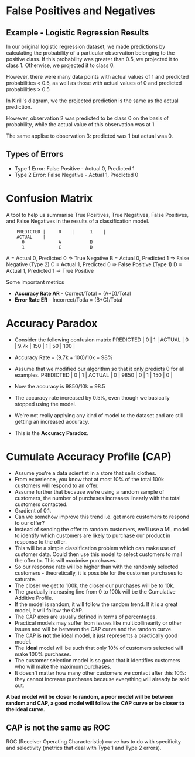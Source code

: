 # False Positives and Negatives

## Example - Logistic Regression Results
In our original logistic regression dataset, we made predictions by calculating the probability of a particular observation belonging to the positive class. If this probability was greater than 0.5, we projected it to class 1. Otherwise, we projected it to class 0.

However, there were many data points with actual values of 1 and predicted probabilities < 0.5, as well as those with actual values of 0 and predicted probabilities > 0.5 

In Kirill's diagram, we the projected prediction is the same as the actual prediction. 

However, observation 2 was predicted to be class 0 on the basis of probability, while the actual value of this observation was at 1. 

The same applise to observation 3: predicted was 1 but actual was 0.

## Types of Errors
- Type 1 Error: False Positive - Actual 0, Predicted 1
- Type 2 Error: False Negative - Actual 1, Predicted 0

# Confusion Matrix
A tool to help us summarise True Positives, True Negatives, False Positives, and False Negatives in the results of a classification model.

 		PREDICTED |		0	 | 		1	 |
		ACTUAL    | 
		  0				A  			B
		  1  			C 			D

A = Actual 0, Predicted 0 => True Negative
B = Actual 0, Predicted 1 => False Negative (Type 2)
C = Actual 1, Predicted 0 => False Positive (Type 1)
D = Actual 1, Predicted 1 => True Positive 

Some important metrics
- **Accuracy Rate AR** - Correct/Total = (A+D)/Total
- **Error Rate ER** - Incorrect/Totla = (B+C)/Total

# Accuracy Paradox
- Consider the following confusion matrix
		PREDICTED |		0	 | 		1	 |
		ACTUAL    | 
		  0		  |	  9.7k   |	   150   |
		  1  	  |		50 	 |     100   |

- Accuracy Rate = (9.7k + 100)/10k = 98%
- Assume that we modified our algorithm so that it only predicts 0 for all examples. 
		PREDICTED |		0	 | 		1	 |
		ACTUAL    | 
		  0		  |	    9850 |	   0     |
		  1  	  |		150  |     0     |
- Now the accuracy is 9850/10k = 98.5
- The accuracy rate increased by 0.5%, even though we basically stopped using the model.
- We're not really applying any kind of model to the dataset and are still getting an increased accuracy.
- This is the **Accuracy Paradox**.

# Cumulate Accuracy Profile (CAP)
- Assume you're a data scientist in a store that sells clothes.
- From experience, you know that at most 10% of the total 100k customers will respond to an offer.
- Assume further that because we're using a random sample of customers, the number of purchases increases linearly with the total customers contacted.
- Gradient of 0.1.
- Can we somehow improve this trend i.e. get more customers to respond to our offer?
- Instead of sending the offer to random customers, we'll use a ML model to identify which customers are likely to purchase our product in response to the offer.
- This will be a simple classification problem which can make use of customer data. Could then use this model to select customers to mail the offer to. This will maximise purchases.
- So our response rate will be higher than with the randomly selected customers - theoretically, it is possible for the customer purchases to saturate.
- The closer we get to 100k, the closer our purchases will be to 10k.
- The gradually increasing line from 0 to 100k will be the Cumulative Additive Profile.
- If the model is random, it will follow the random trend. If it is a great model, it will follow the CAP.
- The CAP axes are usually defined in terms of percentages.
- Practical models may suffer from issues like multicollinearity or other issues and will be between the CAP curve and the random curve.
- The CAP is **not** the ideal model, it just represents a practically good model.
- The **ideal** model will be such that only 10% of customers selected will make 100% purchases.
- The customer selection model is so good that it identifies customers who will make the maximum purchases.
- It doesn't matter how many other customers we contact after this 10%: they cannot increase purchases because everything will already be sold out.

**A bad model will be closer to random, a poor model will be between random and CAP, a good model will follow the CAP curve or be closer to the ideal curve.**

## CAP is not the same as ROC
ROC (Receiver Operating Characteristic) curve has to do with specificity and selectivity (metrics that deal with Type 1 and Type 2 errors). 